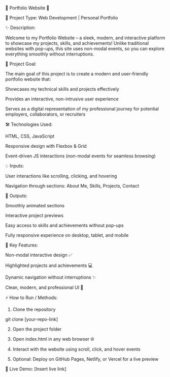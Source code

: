 🌟  Portfolio Website 🌟

🚀 Project Type: Web Development | Personal Portfolio

✨ Description:

Welcome to my Portfolio Website – a sleek, modern, and interactive platform to showcase my projects, skills, and achievements! Unlike traditional websites with pop-ups, this site uses non-modal events, so you can explore everything smoothly without interruptions.

🎯 Project Goal:

The main goal of this project is to create a modern and user-friendly portfolio website that:

Showcases my technical skills and projects effectively

Provides an interactive, non-intrusive user experience

Serves as a digital representation of my professional journey for potential employers, collaborators, or recruiters


🛠️ Technologies Used:

HTML, CSS, JavaScript

Responsive design with Flexbox & Grid

Event-driven JS interactions (non-modal events for seamless browsing)


💡 Inputs:

User interactions like scrolling, clicking, and hovering

Navigation through sections: About Me, Skills, Projects, Contact


🎯 Outputs:

Smoothly animated sections

Interactive project previews

Easy access to skills and achievements without pop-ups

Fully responsive experience on desktop, tablet, and mobile


🌈 Key Features:

Non-modal interactive design ✅

Highlighted projects and achievements 💻

Dynamic navigation without interruptions ✨

Clean, modern, and professional UI 🎨


⚡ How to Run / Methods:

1. Clone the repository

git clone [your-repo-link]


2. Open the project folder


3. Open index.html in any web browser 🌐


4. Interact with the website using scroll, click, and hover events


5. Optional: Deploy on GitHub Pages, Netlify, or Vercel for a live preview



🔗 Live Demo:
[Insert live link]




